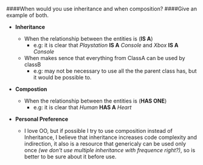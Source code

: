####When would you use inheritance and when composition?
####Give an example of both.

- **Inheritance**
  - When the relationship between the entities is (**IS A**)
    - e.g: it is clear that _Playstation_ **IS A** _Console_ and _Xbox_ **IS A** _Console_
  - When makes sence that everything from ClassA can be used by classB
    - e.g: may not be necessary to use all the the parent class has, but it would be possible to.
  

- **Compostion**  
  - When the relationship between the entities is (**HAS ONE**)
    - e.g: it is clear that _Human_ **HAS A** _Heart_


- **Personal Preference**
  - I love OO, but if possible I try to use composition instead of Inheritance, I believe that inheritance increases code complexity and indirection, it also is a resource that genericaly can be used only once _(we don't use multiple inheritance with frequence right?)_, so is better to be sure about it before use. 